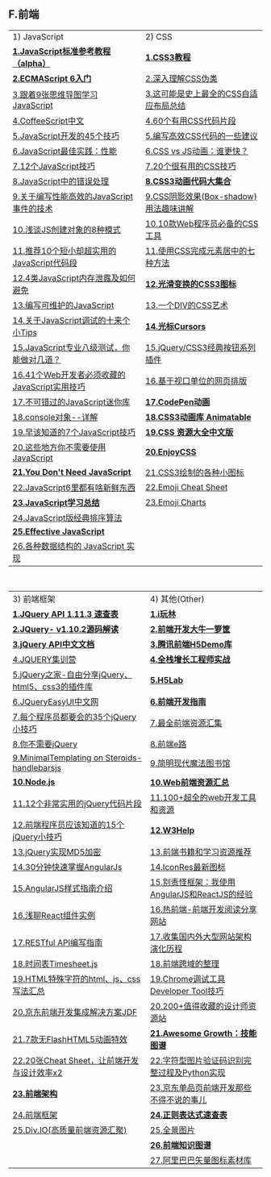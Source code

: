 <h2>F.前端</h2>

<table>
  <tr>
    <td>1) JavaScript</td>
    <td>2) CSS</td>
  </tr>
  <tr>
    <td><a href="http://javascript.ruanyifeng.com/#introduction"><strong>1.JavaScript标准参考教程（alpha）</strong></a></td>
    <td><a href="http://www.w3school.com.cn/css3/index.asp"><strong>1.CSS3教程</strong></a></td>
  </tr>
  <tr>
    <td><a href="http://es6.ruanyifeng.com/"><strong>2.ECMAScript 6入门</strong></a></td>
    <td><a href="http://www.cnblogs.com/xiaohuochai/p/5518943.html">2.深入理解CSS伪类</a></td>
  </tr>
  <tr>
    <td><a href="http://www.spotty.com.cn/archives/98/">3.跟着9张思维导图学习JavaScript</a></td>
    <td><a href="http://www.cnblogs.com/qieguo/p/5421252.html">3.这可能是史上最全的CSS自适应布局总结</a></td>
  </tr>
  <tr>
    <td><a href="http://coffee-script.org/#try:alert%20%22Hello%20CoffeeScript!%22%0A%0Asda">4.CoffeeScript中文</a></td>
    <td><a href="https://segmentfault.com/a/1190000002773955">4.60个有用CSS代码片段</a></td>
  </tr>
  <tr>
    <td><a href="http://www.phpxs.com/post/4476">5.JavaScript开发的45个技巧</a></td>
    <td><a href="http://www.codeceo.com/article/do-better-css-code.html">5.编写高效CSS代码的一些建议</a></td>
  </tr>
  <tr>
    <td><a href="http://www.jianshu.com/p/40144f3e3b4c">6.JavaScript最佳实践：性能</a></td>
    <td><a href="http://zencode.in/19.CSS-vs-JS动画：谁更快？.html">6.CSS vs JS动画：谁更快？</a></td>
  </tr>
  <tr>
    <td><a href="http://www.w3cplus.com/javascript/12-extremely-useful-hacks-for-javascript.html">7.12个JavaScript技巧</a></td>
    <td><a href="http://caibaojian.com/useful-css-tips.html">7.20个很有用的CSS技巧</a></td>
  </tr>
  <tr>
    <td><a href="http://ouvens.github.io/article-translation/2016/05/12/proper-error-handler-in-javascript.html">8.JavaScript中的错误处理</a></td>
    <td><a href="http://netsmell.com/post/css3-animation-sniplet.html?_biz=MjM5OTA1MDUyMA==&amp;mid=407358558&amp;idx=2&amp;sn=b21877f23bf4063fa311185009c1f0b7&amp;scene=0#/"><strong>8.CSS3动画代码大集合</strong></a></td>
  </tr>
  <tr>
    <td><a href="http://www.cnblogs.com/sharpxiajun/p/4111853.html">9.关于编写性能高效的JavaScript事件的技术</a></td>
    <td><a href="http://www.webhek.com/css-box-shadow-property?_biz=MjM5OTA1MDUyMA==&amp;mid=407358558&amp;idx=2&amp;sn=b21877f23bf4063fa311185009c1f0b7&amp;scene=0#wechat_redirect1466593672939">9.CSS阴影效果(Box-shadow)用法趣味讲解</a></td>
  </tr>
  <tr>
    <td><a href="http://www.phpxs.com/post/4308">10.浅谈JS创建对象的8种模式</a></td>
    <td><a href="http://www.webhek.com/10-css-tools?_biz=MjM5OTA1MDUyMA==&amp;mid=407358558&amp;idx=2&amp;sn=b21877f23bf4063fa311185009c1f0b7&amp;scene=0#wechat_redirect1464312175675">10.10款Web程序员必备的CSS工具</a></td>
  </tr>
  <tr>
    <td><a href="http://www.jianshu.com/p/3ef822ec5a63">11.推荐10个短小却超实用的JavaScript代码段</a></td>
    <td><a href="http://www.spotty.com.cn/archives/61/">11.使用CSS完成元素居中的七种方法</a></td>
  </tr>
  <tr>
    <td><a href="http://jinlong.github.io/2016/05/01/4-Types-of-Memory-Leaks-in-JavaScript-and-How-to-Get-Rid-Of-Them/">12.4类JavaScript内存泄露及如何避免</a></td>
    <td><a href="http://netsmell.com/apps/transformable-icons/getting-started.html"><strong>12.光滑变换的CSS3图标</strong></a></td>
  </tr>
  <tr>
    <td><a href="https://www.h5jun.com/post/untangling-spaghetti-code-writing-maintainable-javascript.html">13.编写可维护的JavaScript</a></td>
    <td><a href="http://netsmell.com/apps/A-Single-Div/?_biz=MjM5OTA1MDUyMA==&amp;mid=407358558&amp;idx=2&amp;sn=b21877f23bf4063fa311185009c1f0b7&amp;scene=0#wechat_redirect1467934488281">13.一个DIV的CSS艺术</a></td>
  </tr>
  <tr>
    <td><a href="https://segmentfault.com/a/1190000005624728">14.关于JavaScript调试的十来个小Tips</a></td>
    <td><a href="http://netsmell.com/apps/cursors-gh-pages/index.html"><strong>14.光标Cursors</strong></a></td>
  </tr>
  <tr>
    <td><a href="http://ourjs.com/detail/52fb82e13bd19c4814000001">15.JavaScript专业八级测试，你能做对几道？</a></td>
    <td><a href="http://www.codeceo.com/article/jquery-css3-button-1.html">15.jQuery/CSS3经典按钮系列插件</a></td>
  </tr>
  <tr>
    <td><a href="http://www.smartcitychina.cn/QianYanJiShu/2016-07/7454.html">16.41个Web开发者必须收藏的JavaScript实用技巧</a></td>
    <td><a href="http://www.ido321.com/1675.html">16.基于视口单位的网页排版</a></td>
  </tr>
  <tr>
    <td><a href="http://yanhaijing.com/javascript/2015/12/29/mini-js-lib/">17.不可错过的JavaScript迷你库</a></td>
    <td><a href="http://codepen.io/"><strong>17.CodePen动画</strong></a></td>
  </tr>
  <tr>
    <td><a href="http://www.spotty.com.cn/archives/29/">18.console对象--详解</a></td>
    <td><a href="http://www.aseoe.com/special/webstart/css3_animation/"><strong>18.CSS3动画库 Animatable</strong></a></td>
  </tr>
  <tr>
    <td><a href="http://www.vaikan.com/seven-javascript-things-i-wish-i-knew-much-earlier-in-my-career/?_biz=MjM5OTA1MDUyMA==&amp;mid=407358558&amp;idx=2&amp;sn=b21877f23bf4063fa311185009c1f0b7&amp;scene=0#wechat_redirect146642726662">19.早该知道的7个JavaScript技巧</a></td>
    <td><a href="https://github.com/jobbole/awesome-css-cn"><Strong>19.CSS 资源大全中文版</Strong></a></td>
  </tr>
  <tr>
    <td><a href="http://webres.wang/you-don-t-need-javascript-for-that/">20.这些地方你不需要使用JavaScript</a></td>
    <td><a href="http://enjoycss.com/gallery/shapes"><Strong>20.EnjoyCSS</Strong></a></td>
  </tr>
  <tr>
    <td><a href="https://github.com/NamPNQ/You-Dont-Need-Javascript"><strong>21.You Don't Need JavaScript</strong></a></td>
    <td><a href="http://www.webhek.com/cssicon#/icon/relieved-solid">21.CSS3绘制的各种小图标</a></td>
  </tr>
  <tr>
    <td><a href="http://www.webhek.com/javascript6">22.JavaScript6里都有啥新鲜东西</a></td>
    <td><a href="http://www.webpagefx.com/tools/emoji-cheat-sheet/">22.Emoji Cheat Sheet</a></td>
  </tr>
  <tr>
    <td><a href="http://www.codeceo.com/article/learning-javascript-part-9.html"><Strong>23.JavaScript学习总结</Strong></a></td>
    <td><a href="http://www.unicode.org/emoji/charts/full-emoji-list.html">23.Emoji Charts</a></td>
  </tr>
  <tr>
    <td><a href="https://github.com/damonare/Sorts">24.JavaScript版经典排序算法</a></td>
    <td></td>
  </tr>
  <tr>
    <td><a href="https://github.com/dreamapplehappy/effective-javascript"><strong>25.Effective JavaScript</strong></a></td>
    <td></td>
  </tr>
  <tr>
    <td><a href="https://adrianmejia.com/blog/2018/04/28/data-structures-time-complexity-for-beginners-arrays-hashmaps-linked-lists-stacks-queues-tutorial/">26.各种数据结构的 JavaScript 实现</a></td>
    <td></td>
  </tr>
</table>

<table>
  <tr>
    <td>3) 前端框架</td>
    <td>4) 其他(Other)</td>
  </tr>
  <tr>
    <td><a href="http://codecloud.net/books/jquery/index.html"><strong>1.JQuery API 1.11.3 速查表</strong></a></td> 
    <td><a href="http://www.iwan0.com/"><strong>1.i玩林</strong></a></td> 
  </tr>
  <tr>
    <td><a href="https://github.com/chokcoco/jQuery-"><strong>2.JQuery- v1.10.2源码解读</strong></a></td> 
    <td><a href="http://caibaojian.com/some-fe"><strong>2.前端开发大牛一箩筐</strong></a></td> 
  </tr>
  <tr>
    <td><a href="http://www.css88.com/jqapi-1.9/"><strong>3.jQuery API中文文档</strong></a></td> 
    <td><a href="http://css3lib.alloyteam.com/"><strong>3.腾讯前端H5Demo库</strong></a></td> 
  </tr>
  <tr>
    <td><a href="http://hao.jser.com/archive/10319/">4.JQUERY集训营</a></td> 
    <td><a href="https://github.com/phodal/growth-in-action"><strong>4.全栈增长工程师实战</strong></a></td> 
  </tr>
  <tr>
    <td><a href="http://www.htmleaf.com/">5.jQuery之家-自由分享jQuery、html5、css3的插件库</a></td> 
    <td><a href="http://www.famanoder.com/h5lab"><strong>5.H5Lab</strong></a></td>  
  </tr>
  <tr>
    <td><a href="http://www.jeasyui.net/">6.JQueryEasyUI中文网</a></td> 
    <td><a href="https://github.com/mulgore/Front-End-Develop-Guide"><strong>6.前端开发指南</strong></a></td>  
  </tr>
  <tr>
    <td><a href="http://bbs.jointforce.com/forum.php?mod=viewthread&amp;tid=15640&amp;extra=page%3D3">7.每个程序员都要会的35个jQuery小技巧</a></td> 
    <td><a href="http://www.jeffjade.com/2016/03/30/104-front-end-tutorial/?hmsr=toutiao.io&amp;amp;utm_medium=toutiao.io&amp;amp;utm_source=toutiao.io">7.最全前端资源汇集</a></td>  
  </tr>
  <tr>
    <td><a href="http://www.webhek.com/you-do-not-need-jquery?_biz=MjM5OTA1MDUyMA==&amp;mid=407358558&amp;idx=2&amp;sn=b21877f23bf4063fa311185009c1f0b7&amp;scene=0#wechat_redirect1466151028284">8.你不需要jQuery</a></td> 
    <td><a href="http://www.36zhen.com/t?id=3751">8.前端e路</a></td>  
  </tr>
  <tr>
    <td><a href="http://handlebarsjs.com/">9.MinimalTemplating on Steroids-handlebarsjs</a></td> 
    <td><a href="http://www.nowamagic.net/librarys/">9.简明现代魔法图书馆</a></td>  
  </tr>
  <tr>
    <td><a href="https://nodejs.org/en/"><strong>10.Node.js</strong></a></td> 
    <td><a href="http://www.cnblogs.com/jihua/p/webfront.html"><strong>10.Web前端资源汇总</strong></a></td>  
  </tr>
  <tr>
    <td><a href="http://bbs.jointforce.com/topic/17252">11.12个非常实用的jQuery代码片段</a></td> 
    <td><a href="https://xituqu.com/170.html">11.100+超全的web开发工具和资源</a></td>  
  </tr>
  <tr>
    <td><a href="http://www.phpxs.com/post/4407">12.前端程序员应该知道的15个jQuery小技巧</a></td> 
    <td><a href="http://w3help.org/zh-cn/kb/"><strong>12.W3Help</strong></a></td>  
  </tr>
  <tr>
    <td><a href="http://u.cxyblog.com/14/article-aid-192.html">13.jQuery实现MD5加密</a></td> 
    <td><a href="http://ms.csdn.net/geek/90147">13.前端书籍和学习资源推荐</a></td>  
  </tr>
  <tr>
    <td><a href="http://www.cnblogs.com/zhili/p/AngularJSQuickStart.html">14.30分钟快速掌握AngularJs</a></td> 
    <td><a href="http://www.iconres.com/index.php">14.IconRes最新图标</a></td>  
  </tr>
  <tr>
    <td><a href="http://www.codeceo.com/article/angularjs-style-guides.html">15.AngularJS样式指南介绍</a></td> 
    <td><a href="http://www.zcfy.cc/article/327">15.别责怪框架：我使用AngularJS和ReactJS的经验</a></td>  
  </tr>
  <tr>
    <td><a href="http://boke.iflsy.com/archives/1186">16.浅聊React组件实例</a></td> 
    <td><a href="http://www.reqianduan.com/">16.热前端-前端开发阅读分享网站</a></td>  
  </tr>
  <tr>
    <td><a href="http://blog.igevin.info/posts/restful-api-get-started-to-write/?hmsr=toutiao.io&amp;utm_medium=toutiao.io&amp;utm_source=toutiao.io">17.RESTful API编写指南</a></td> 
    <td><a href="http://www.jiandaima.com/blog/archives/238.html">17.收集国内外大型网站架构演化历程</a></td>  
  </tr>
  <tr>
    <td><a href="http://www.webhek.com/misc/timesheet-js">18.时间表Timesheet.js</a></td> 
    <td><a href="http://qiutc.me/post/cross-domain-collections.html">18.前端跨域的整理</a></td>  
  </tr>
  <tr>
    <td><a href="http://www.chinarobots.cn/XingYeDongTai/696.html">19.HTML特殊字符的html、js、css写法汇总</a></td> 
    <td><a href="http://www.xuanfengge.com/chrome-developer-debugging-tool-tool-tips.html">19.Chrome调试工具Developer Tool技巧</a></td>  
  </tr>
  <tr>
    <td><a href="https://github.com/putaoshu/jdf/">20.京东前端开发集成解决方案JDF</a></td> 
    <td><a href="http://www.ui.cn/detail/32941.html">20.200+值得收藏的设计师资源站</a></td>  
  </tr>
  <tr>
    <td><a href="http://www.html5tricks.com/html5-effect-no-flash.html">21.7款无FlashHTML5动画特效</a></td> 
    <td><a href="https://github.com/phodal/awesome-growth"><strong>21.Awesome Growth：技能图谱</strong></a></td>  
  </tr>
  <tr>
    <td><a href="http://www.jianshu.com/p/bf266ec5a244">22.20张Cheat Sheet，让前端开发与设计效率x2</a></td>  
    <td><a href="http://www.ifcoder.us/1873">22.字符型图片验证码识别完整过程及Python实现</a></td>  
  </tr>
  <tr>
    <td><a href="http://saito.im/note/The-Architecture-of-F2E/#userconsent#"><strong>23.前端架构</strong></a></td> 
    <td><a href="https://keelii.github.io/2016/07/31/something-have-to-say-with-JD-item/">23.京东单品页前端开发那些不得不说的事儿</a></td>  
  </tr>
  <tr>
    <td><a href="https://www.awesomes.cn/repos/Applications/frameworks">24.前端框架</a></td> 
    <td><a href="http://codecloud.net/books/jquery/regexp.html#1"><strong>24.正则表达式速查表</strong></a></td>  
  </tr>
  <tr>
    <td><a href="http://div.io/#/welcome">25.Div.IO(高质量前端资源汇聚)</a></td> 
    <td><a href="http://www.tupian114.com/tupian/quanjing.html">25.全景图片</a></td>  
  </tr>
  <tr>
    <td></td> 
    <td><a href="https://yq.aliyun.com/articles/82041?utm_campaign=wenzhang&utm_medium=article&utm_source=QQ-qun&2017517&utm_content=m_21193"><strong>26.前端知识图谱</strong></a></td>  
  </tr>
  <tr>
    <td></td> 
    <td><a href="http://www.iconfont.cn/">27.阿里巴巴矢量图标素材库</a></td>  
  </tr>
</table>

